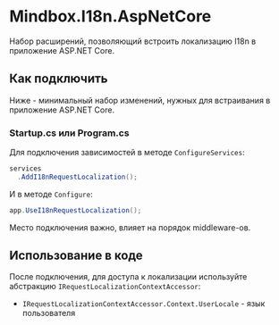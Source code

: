 ﻿# Mindbox.I18n.AspNetCore

Набор расширений, позволяющий встроить локализацию I18n в приложение ASP.NET Core.

## Как подключить

Ниже - минимальный набор изменений, нужных для встраивания в приложение ASP.NET Core.

### Startup.cs или Program.cs

Для подключения зависимостей в методе `ConfigureServices`:

```csharp
services
  .AddI18nRequestLocalization();
```

И в методе `Configure`:

```csharp
app.UseI18nRequestLocalization();
```

Место подключения важно, влияет на порядок middleware-ов.

## Использование в коде

После подключения, для доступа к локализации используйте абстракцию `IRequestLocalizationContextAccessor`:
* `IRequestLocalizationContextAccessor.Context.UserLocale` - язык пользователя